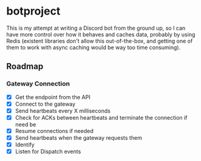# botproject

This is my attempt at writing a Discord bot from the ground up, so I can have more control over how it behaves and caches data, probably by using Redis (existent libraries don't allow this out-of-the-box, and getting one of them to work with async caching would be way too time consuming).

## Roadmap

### Gateway Connection

- [x] Get the endpoint from the API
- [x] Connect to the gateway
- [x] Send heartbeats every X milliseconds
- [x] Check for ACKs between heartbeats and terminate the connection if need be
- [x] Resume connections if needed
- [x] Send heartbeats when the gateway requests them
- [x] Identify
- [x] Listen for Dispatch events